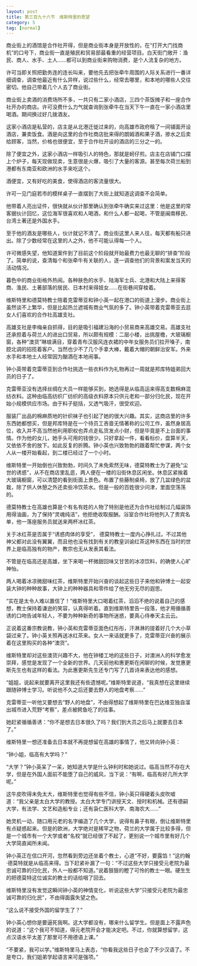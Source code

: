 ```yaml
---
layout: post
title: 第三百九十六节　维斯特里的愿望
category: 5
tag: [normal]
---
```


商业街上的酒馆是合作社开得，但是商业街本身是开放性的，在“打开大门找商机”的口号下，商业街一直是殖民和贸易部最看重的经营项目。白天街门敞开：渔民、商人、水手、土人……都可以到商业街来购物消费，是个人流复杂的地方。

许可当即关照把勤务连的连长叫来，要他先去把张牵牛周围的人际关系进行一番详细调查，调查他最近有什么异样，说过些什么，经常去哪里，和本地的哪些人交往密切。他自己带着几个人去了商业街。

商业街上卖酒的消费场所不多，一共只有二家小酒店，三四个茶饭摊子和一座合作社开办的商店。许可没费什么力气就查询到张牵牛在当天下午一直在一家小酒店里喝酒。期间换过好几拨酒友。

这家小酒店是私营的，店主是从北港迁徙过来的，向高雄市政府租了一间铺面开设酒店，兼卖饭食。酒是向这里的合作社商店批来得的朗姆酒和果子酒，掺水之后卖给顾客，当然，价格也很便宜，至于合作社开设的酒店的三分之一的。

除了便宜之外，这家小酒店一样吸引人的特色，那就是蚵仔煎。店主在店铺门口摆上个炉子，每天现做现卖，生意很是火爆，吸引了大量的客源。甚至每次荷兰船到港都有东南亚和欧洲的水手来吃这个。

酒便宜，又有好吃的美食，使得酒店的客流量很大。

许可一见门庭若市的模样桌子一直摆到了大街上就知道这调查不会简单。

他带着人亮出证件，很快就从伙计那里确认到张牵牛确实来过这里：他是这里的常客据伙计回忆，这位海军很喜欢和人喝酒，和什么人都一起喝，不管是闽南移民、台湾土著还是外国水手。

至于他的酒友是哪些人，伙计就记不清了。商业街这里人来人往，每天都有船只进出。除了少数经常在这里的人之外，他不可能认得每一个人。

许可微感失望，他知道案件到了目前这个阶段就开始最费力也最无聊的“排查”阶段了。简单的说，查清每个和张牵牛有关联的人，逐一调查他们的背景和案发当天的活动情况。

暮色中的商业街格外热闹。各种肤色的水手、陆海军士兵、北港和大陆上来得客商、渔民、土著部落的居民、日本村来得妓女……在街巷间穿梭着。

维斯特里和德莫特教士陪着克雷蒂亚和钟小英一起在港口的街道上漫步。商业街上虽然谈不上繁华，但是比起热兰遮城有商业气氛的多了。钟小英带着克雷蒂亚去逛女人们喜欢的合作社高雄支社。

高雄支社是李梅亲自抓得，目的是吸引福建沿海的小贸易商来高雄交易。高雄支社还承担着与荷兰人的进出口贸易，所以颇有规模：二层小楼，出挑屋檐，大玻璃橱窗，各种“澳货”琳琅满目，穿着青布汉服风连衣裙的中年女服务员们拉开嗓子，南腔北调的招揽着客户。当然也少不了几个手拿大棒，戴着大帽的朝鲜治安军。外来水手和本地土人经常因为酗酒在本地闹事。

钟小英带着克雷蒂亚到合作社挑选一些衣料作为礼物再过一周就是邦库特姐弟回大员的日子了。

克雷蒂亚没有选择丝绸在大员一样能够买到，她选得是从临高运来得高支数棉麻混纺衣料。这种由临高纺织厂纺织的高级衣料原本只供元老和一部分归化民，现在开始小规模供应市场。由于料子挺括，又透气吸汗，很受欢迎。

服装厂出品的棉麻质地的针织袜子也引起了她的很大兴趣。其实，这商店里的许多东西她都想买，但是邦库特是在一个待员工吝啬无情著称的公司工作，虽然身居高位，收入并不高当然他利用职权也弄点走私货发点小财，但是毕竟是不上台面的事情。作为他的女儿，她手头可用的钱很少。只好拿起一件，看看标价，盘算半天，又依依不舍的放下。如此反复的折腾。钟小英也兴致勃勃的跟着帮忙参谋，两个女人从一楼开始看起，到二楼已经过了一个小时。

维斯特里一开始倒也兴致勃勃，时间久了未免索然无味，德莫特教士为了避免“尘世的诱惑”，从不在商店里乱逛，两人便在一楼的沿街休息区闲坐。休息区紧挨着大玻璃橱窗，可以清楚的看到街面上景色。布置了些藤制桌椅，放了几盆绿色的盆栽，除了供人休憩之外还卖些冷饮茶水。但是一般的百姓很少问津，里面空荡荡的。

德莫特教士在高雄也算是个有名有姓的人物了特别是他还为合作社绘制过几幅装饰用得油画，为了保持“灵魂纯洁”，他拒绝收取报酬。浴室合作社将他列入了贵宾名单，他一落座服务员就送来两杯冰红茶。

关于冰红茶是否属于“诱惑肉体的享受”， 德莫特教士一度内心挣扎过。不过其他神父都对此没有翼翼，而且他也没有找到有关的教皇训谕红茶这种东西在当时的世界上是临高独有的物产，教宗也无从发表其看法。

不管是在临高还是高雄，坐下来喝一杯微甜回味又甘苦的冰凉饮料，的确使人心旷神怡。

两人喝着冰凉微甜味红茶，维斯特里开始兴奋的谈起这些日子来他和钟博士一起安装大钟的种种故事，大钟上的种种器具和零件给了他无穷无尽的遐思。

“实在是太令人难以置信了！”维斯特里大口喝着红茶，滔滔不绝的说着自己的感想，教士保持着谦逊的笑容，认真得听着。直到维斯特里告一段落，他才用循循善诱的口吻告诫年轻人，不要为种种新奇的事物所迷惑，要真心侍奉天主云云。

正说着这番宗教说教，钟小英和克雷蒂亚面色红彤彤，汗淋淋的提着好几个大小草袋过来了。钟小英关照再送冰红茶来。女人一来话就更多了，克雷蒂亚兴奋的展示着在这里购买的各种“澳货”。

维斯特里却对这些澳货兴趣不大，他在钟楼工地的这些日子，对澳洲人的科学愈发崇拜，感觉是发现了一个全新的世界。几天前他和惠更斯在闲聊的时候，发觉惠更斯先生也有这样的看法。为此惠更斯先生还专门写了几首诗来表达他的感想。

“姐姐，说起来就要离开这里我还有些遗憾呢。”维斯特里说道，“我真想在这里继续跟随钟博士学习。听说他不久之后还要去野人的地盘考察……”

克雷蒂亚一听他又要想去“野人的地盘”，不由得想起了维斯特里在巴达维亚独自溜出城市进入荒野“考察”，差点被鳄鱼吃了的往事。

她赶紧循循善诱：“你不是想去日本很久了吗？我们到大员之后马上就要去日本了。”

维斯特里一想还准备去日本就不再提想留在高雄的事情了，他又转向钟小英：

“钟小姐，临高有大学吗？”

“大学？”钟小英呆了一呆，她知道大学是什么钟利时和她说过。临高当然不存在大学，但是在外国人面前不能堕了自己的威风，当下说：“有啊，临高有好几所大学呢。”

这牛皮吹得未免太大，维斯特里也觉得有些不信，钟小英只得硬着头皮吹嘘道：“我父亲是太白大学的教授。太白大学专门讲授天文、授时和机械。还有德嗣大学，有法学、文艺和造船专业；还有袅仁医科大学、南海农大……”

她灵机一动，随口用元老的名字编造了几个大学，说得有鼻子有眼，倒让维斯特里有点疑惑起来。但是的欧洲，大学绝对是稀罕之物，荷兰的大学属于比较多得，但是一个城市有一个大学或者“名校”就已经很了不起了，更别说一个城市里有好几个大学简直闻所未闻。

钟小英正在信口开河，忽然看到旁边还坐着个教士，心道“不好，要露馅！”这约翰·德莫特就是从临高来得。当下赶紧补漏了一句：“不过这些大学只接受元老院为最忠诚可靠的归化民，外人一般都不知道。”说着狠狠的瞪了可怜的教士一眼。硬生生的把德莫特这位诚实的教士的话给咽了回去。

维斯特里没有发觉这瞬间钟小英的神情变化，听说这些大学“只接受元老院为最忠诚可靠的归化民”，不由得面露失望之色。

“这么说不接受外国的留学生了？”

钟小英心想你是要逼死我啊。这大学都没有，哪来什么留学生。但是面上不露声色的说道：“这个我可不知道，得元老院开会才能决定吧。不过，你就算想留学，这点汉语水平太差了那里可不用德语上课。”

“不要紧，我可以学。”维斯特里马上表态，“你看我这些日子也会了不少汉语了。不是夸口，我们姐弟学起语言来可是强项。”
